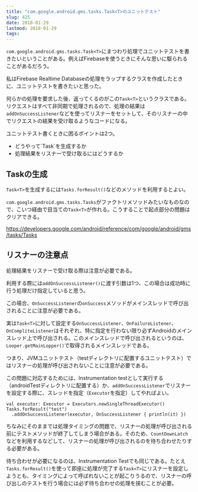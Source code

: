 ```yaml
---
title: "com.google.android.gms.tasks.Task<T>のユニットテスト"
slug: 425
date: 2018-01-29
lastmod: 2018-01-29
tags: 
---
```


`com.google.android.gms.tasks.Task<T>`にまつわり処理でユニットテストを書きたいということがある。例えばFirebaseを使うときにそんな思いに駆られることがあるだろう。

私はFirebase Realtime Databaseの処理をラップするクラスを作成したときに、ユニットテストを書きたいと思った。

何らかの処理を要求した後、返ってくるのがこの`Task<T>`というクラスである。リクエストはすべて非同期で処理されるので、処理の結果は`addOnSuccessListener`などを使ってリスナーをセットして、そのリスナーの中でリクエストの結果を受け取るようなコードになる。

ユニットテスト書くときに困るポイントは2つ。

<ul>
<li>どうやって`Task<T>`を生成するか</li>
<li>処理結果をリスナーで受け取るにはどうするか</li>
</ul>

## Taskの生成


`Task<T>`を生成するには`Tasks.forResult()`などのメソッドを利用するとよい。

`com.google.android.gms.tasks.Tasks`がファクトリメソッドみたいなものなので、こいつ経由で目当ての`Task<T>`が作れる。こうすることで起点部分の問題はクリアできる。

<a href="https://developers.google.com/android/reference/com/google/android/gms/tasks/Tasks">https://developers.google.com/android/reference/com/google/android/gms/tasks/Tasks</a>


## リスナーの注意点


処理結果をリスナーで受け取る際は注意が必要である。

利用する際には`addOnSuccessListener()`に渡す引数は1つ、この場合は成功時に行う処理だけ指定していると思う。

この場合、`OnSuccessListener`の`onSuccess`メソッドがメインスレッドで呼び出されることに注意が必要である。

実は`Task<T>`に対して設定する`OnSuccessListener`、`OnFailureListener`、`OnCompliteListener`はそれぞれ、特に指定を行わない限り必ずAndroidのメインスレッド上で呼び出される。このメインスレッドで呼び出されるというのは、`Looper.getMainLopper()`で取得されるメインスレッドである。

つまり、JVMユニットテスト（testディレクトリに配置するユニットテスト）ではリスナーの処理が呼び出されないことに注意が必要である。

この問題に対応するためには、Instrumentation testとして実行する（androidTestディレクトリに配置する）か、`addOnSuccessListener`でリスナーを設定する際に、スレッドを指定（`Executor`を指定）してやればよい。


```
val executor: Executor = Executors.newSingleThreadExecutor()
Tasks.forResult("test")
  .addOnSuccessListener(executor, OnSuccessListener { println(it) })
```

ちなみにそのままでは処理タイミングの問題で、リスナーの処理が呼び出される前にテストメソッドが終了してしまう場合がある。そのため、`CountDownLatch`などを利用するなどして、リスナーの処理が呼び出されるのを待ち合わせたりする必要がある。

待ち合わせが必要になるのは、Instrumentation Testでも同じである。たとえ`Tasks.forResult()`を使って即座に処理が完了する`Task<T>`にリスナーを設定しようとも、タイミングによって呼ばれないことが起こりうるので、リスナーの呼び出しのテストを行う場合には必ず待ち合わせの処理を挟むことが必要。


  